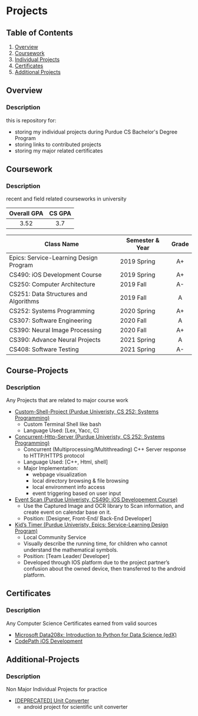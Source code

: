 # Projects

## Table of Contents
1. [Overview](#Overview)
1. [Coursework](#Coursework)
1. [Individual Projects](#Individual-Projects)
1. [Certificates](#Certificates)
1. [Additional Projects](#Additional-Projects)



## Overview
### Description
this is repository for:
- storing my individual projects during Purdue CS Bachelor's Degree Program
- storing links to contributed projects
- storing my major related certificates

## Coursework
### Description
recent and field related courseworks in university

| Overall GPA | CS GPA |
|:-----------:|:------:|
| 3.52        | 3.7    |

| Class Name                             | Semester & Year | Grade |
|----------------------------------------|-----------------|:-----:|
|	Epics: Service-Learning Design Program | 2019 Spring     | A+    |
|	CS490: iOS Development Course 				 | 2019 Spring		 | A+    |
|	CS250: Computer Architecture					 | 2019 Fall		   | A-    |
|	CS251: Data Structures and Algorithms	 | 2019 Fall  		 | A     |
|	CS252: Systems Programming					   | 2020 Spring	   | A+    |
|	CS307: Software Engineering					   | 2020 Fall  	   | A     |
|	CS390: Neural Image Processing			   | 2020 Fall  	   | A+    |
|	CS390: Advance Neural Projects			   | 2021 Spring	   | A     |
|	CS408: Software Testing   					   | 2021 Spring	   | A-    |


## Course-Projects
### Description
Any Projects that are related to major course work
* <a href=https://github.com/lee3072/Custom-Shell-Project> Custom-Shell-Project (Purdue Univeristy, CS 252: Systems Programming) </a>
  - Custom Terminal Shell like bash
  - Language Used: [Lex, Yacc, C]
* <a href=https://github.com/lee3072/Concurrent-Http-Server> Concurrent-Http-Server (Purdue Univeristy, CS 252: Systems Programming) </a>
  - Concurrent (Multiprocessing/Multithreading) C++ Server response to HTTP/HTTPS protocol
  - Language Used: [C++, Html, shell]
  - Major Implementation:
    - webpage visualization
    - local directory browsing & file browsing
    - local environment info access
    - event triggering based on user input 
* <a href="https://github.com/eventscan/eventscan"> Event Scan (Purdue Univeristy, CS490: iOS Developement Course) </a>
  -	Use the Captured Image and OCR library to Scan information, and create event on calendar base on it.
  -	Position: [Designer, Front-End/ Back-End Developer]
* <a href="https://play.google.com/store/apps/details?id=cds.epics.kidstimerproject"> Kid’s Timer (Purdue Univeristy, Epics: Service-Learning Design Program) </a>
  - Local Community Service
  -	Visually describe the running time, for children who cannot understand the mathematical symbols.
  -	Position: [Team Leader/ Developer]
  -	Developed through IOS platform due to the project partner’s confusion about the owned device, then transferred to the android platform.

## Certificates
### Description
Any Computer Science Certificates earned from valid sources
* <a href=https://github.com/lee3072/Projects/blob/master/Certificate_1/Edx%20Class/Microsoft%20DAT208x%20Certificate%20_%20edX.pdf> Microsoft Data208x: Introduction to Python for Data Science (edX) </a>
* <a href=https://github.com/lee3072/Projects/blob/master/Certificate_2/CodePath/iOSSpring2019_wsigUni138.pdf> CodePath iOS Development </a>

## Additional-Projects
### Description
Non Major Individual Projects for practice
* <a href="https://play.google.com/store/apps/details?id=com.developer.iseungheon.unitconverter"> [DEPRECATED] Unit Converter </a>
  - android project for scientific unit converter
